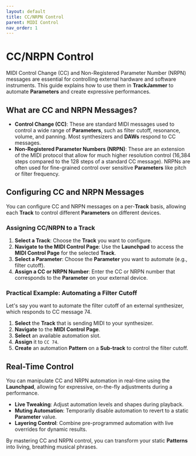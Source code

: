 ```yaml
---
layout: default
title: CC/NRPN Control
parent: MIDI Control
nav_order: 1
---
```


# CC/NRPN Control

MIDI Control Change (CC) and Non-Registered Parameter Number (NRPN) messages are essential for controlling external hardware and software instruments. This guide explains how to use them in **TrackJammer** to automate **Parameters** and create expressive performances.

## What are CC and NRPN Messages?

- **Control Change (CC)**: These are standard MIDI messages used to control a wide range of **Parameters**, such as filter cutoff, resonance, volume, and panning. Most synthesizers and **DAWs** respond to CC messages.
- **Non-Registered Parameter Numbers (NRPN)**: These are an extension of the MIDI protocol that allow for much higher resolution control (16,384 steps compared to the 128 steps of a standard CC message). NRPNs are often used for fine-grained control over sensitive **Parameters** like pitch or filter frequency.

## Configuring CC and NRPN Messages

You can configure CC and NRPN messages on a per-**Track** basis, allowing each **Track** to control different **Parameters** on different devices.

### Assigning CC/NRPN to a Track

1. **Select a Track**: Choose the **Track** you want to configure.
2. **Navigate to the MIDI Control Page**: Use the **Launchpad** to access the **MIDI Control Page** for the selected **Track**.
3. **Select a Parameter**: Choose the **Parameter** you want to automate (e.g., filter cutoff).
4. **Assign a CC or NRPN Number**: Enter the CC or NRPN number that corresponds to the **Parameter** on your external device.

### Practical Example: Automating a Filter Cutoff

Let's say you want to automate the filter cutoff of an external synthesizer, which responds to CC message 74.

1. **Select** the **Track** that is sending MIDI to your synthesizer.
2. **Navigate** to the **MIDI Control Page**.
3. **Select** an available automation slot.
4. **Assign** it to `CC 74`.
5. **Create** an automation **Pattern** on a **Sub-track** to control the filter cutoff.

## Real-Time Control

You can manipulate CC and NRPN automation in real-time using the **Launchpad**, allowing for expressive, on-the-fly adjustments during a performance.

- **Live Tweaking**: Adjust automation levels and shapes during playback.
- **Muting Automation**: Temporarily disable automation to revert to a static **Parameter** value.
- **Layering Control**: Combine pre-programmed automation with live overrides for dynamic results.

By mastering CC and NRPN control, you can transform your static **Patterns** into living, breathing musical phrases.
